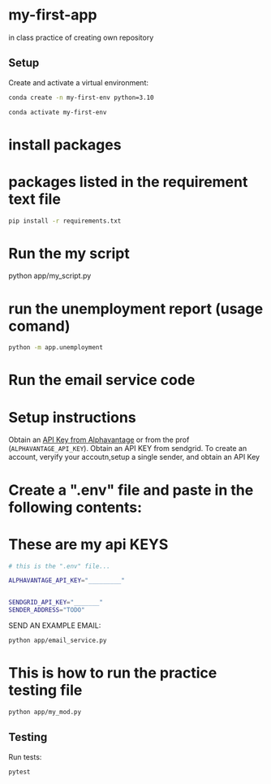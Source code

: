 # my-first-app
in class practice of creating own repository

## Setup

Create and activate a virtual environment:

```sh
conda create -n my-first-env python=3.10

conda activate my-first-env
```

# install packages
# packages listed in the requirement text file
```sh
pip install -r requirements.txt
```

# Run the my script
python app/my_script.py

# run the unemployment report (usage comand)
``` sh
python -m app.unemployment
```


# Run the email service code

# Setup instructions
Obtain an [API Key from Alphavantage](https://www.alphavantage.co/support/#api-key) or from the prof (`ALPHAVANTAGE_API_KEY`).
Obtain an API KEY from sendgrid. To create an account, veryify your accoutn,setup a single sender, and obtain an API Key

# Create a ".env" file and paste in the following contents:
# These are my api KEYS

```sh
# this is the ".env" file...

ALPHAVANTAGE_API_KEY="_________"
```

```sh

SENDGRID_API_KEY="_______"
SENDER_ADDRESS="TODO"

```

SEND AN EXAMPLE EMAIL:

```sh
python app/email_service.py

```

# This is how to run the practice testing file
``` sh
python app/my_mod.py
```


## Testing

Run tests:

```sh
pytest
```
